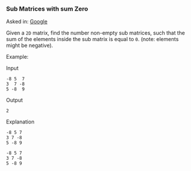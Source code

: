 ### Sub Matrices with sum Zero

Asked in: [Google](#)

Given a `2D` matrix, find the number non-empty sub matrices, such that the sum of the elements inside the sub matrix is equal to `0`. (note: elements might be negative).

Example:

Input
```
-8 5  7
3  7 -8
5 -8  9
```

Output
```
2
```

Explanation
```
-8 5 7
3 7 -8
5 -8 9

-8 5 7
3 7 -8
5 -8 9
```